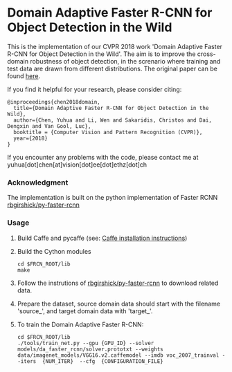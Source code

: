 #  Domain Adaptive Faster R-CNN for Object Detection in the Wild 

This is the implementation of our CVPR 2018 work 'Domain Adaptive Faster R-CNN for Object Detection in the Wild'. The aim is to improve the cross-domain robustness of object detection, in the screnario where training and test data are drawn from different distributions. The original paper can be found [here](https://arxiv.org/pdf/1803.03243.pdf). 

If you find it helpful for your research, please consider citing:

    @inproceedings{chen2018domain,
      title={Domain Adaptive Faster R-CNN for Object Detection in the Wild},
      author={Chen, Yuhua and Li, Wen and Sakaridis, Christos and Dai, Dengxin and Van Gool, Luc},
      booktitle = {Computer Vision and Pattern Recognition (CVPR)},
      year={2018}
    }

If you encounter any problems with the code, please contact me at yuhua[dot]chen[at]vision[dot]ee[dot]ethz[dot]ch

### Acknowledgment

The implementation is built on the python implementation of Faster RCNN [rbgirshick/py-faster-rcnn](https://github.com/rbgirshick/py-faster-rcnn)

### Usage
1. Build Caffe and pycaffe (see: [Caffe installation instructions](http://caffe.berkeleyvision.org/installation.html))

2. Build the Cython modules
    ```Shell
    cd $FRCN_ROOT/lib
    make
    
3. Follow the instrutions of [rbgirshick/py-faster-rcnn](https://github.com/rbgirshick/py-faster-rcnn) to download related data.
    
4. Prepare the dataset, source domain data should start with the filename 'source_', and target domain data with 'target_'.

5. To train the Domain Adaptive Faster R-CNN:
    ```Shell
    cd $FRCN_ROOT/lib
    ./tools/train_net.py --gpu {GPU_ID} --solver models/da_faster_rcnn/solver.prototxt --weights data/imagenet_models/VGG16.v2.caffemodel --imdb voc_2007_trainval --iters  {NUM_ITER}  --cfg  {CONFIGURATION_FILE}
    
